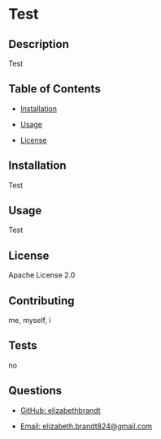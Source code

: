 # Test

  ## Description

  Test

  ## Table of Contents

  * [Installation](#installation)

  * [Usage](#usage)

  * [License](#license)

  ## Installation

  Test

  ## Usage

  Test

  ## License

  Apache License 2.0

  ## Contributing

  me, myself, i
  
  ## Tests

  no

  ## Questions
  
  * [GitHub: elizabethbrandt](https://github.com/elizabethbrandt)

  * [Email: elizabeth.brandt824@gmail.com](mailto:elizabeth.brandt824@gmail.com)
  
  
